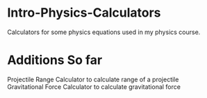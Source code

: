 # Intro-Physics-Calculators
Calculators for some physics equations used in my physics course. 
# Additions So far
Projectile Range Calculator to calculate range of a projectile
<br/>
Gravitational Force Calculator to calculate gravitational force
